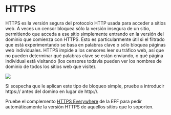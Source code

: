 [Title]: # (HTTPS)
[Difficulty]: # (Principiante)
[Order]: # (0)

# HTTPS

HTTPS es la versión segura del protocolo HTTP usada para acceder a sitios web. A veces un censor bloquea sólo la versión insegura de un sitio, permitiendo que acceda a ese sitio simplemente entrando en la versión del dominio que comienza con HTTPS. Esto es particularmente útil si el filtrado que está experimentando se basa en palabras clave o sólo bloquea páginas web individuales. HTTPS impide a los censores leer su tráfico web, así que no pueden determinar qué palabras clave se están enviando, o qué página individual está visitando (los censores todavía pueden ver los nombres de dominio de todos los sitios web que visite).

![](internetb2.png)

Si sospecha que le aplican este tipo de bloqueo simple, pruebe a introducir https:// antes del domino en lugar de http://.

Pruebe el complemento [HTTPS Everywhere](https://www.eff.org/https-everywhere) de la EFF para pedir automáticamente la versión HTTPS de aquellos sitios que lo soporten.